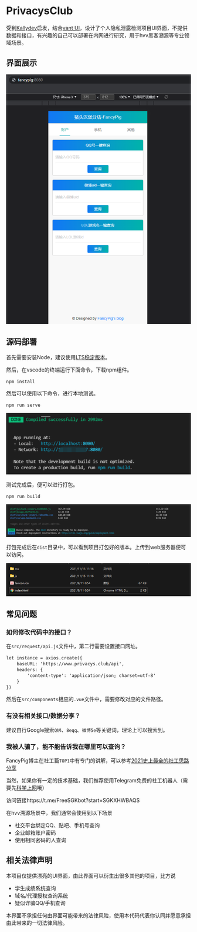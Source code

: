 # PrivacysClub
受到[Kallydev](https://github.com/kallydev/privacy)启发，结合[vant UI](https://youzan.github.io/vant/#/zh-CN/)，设计了个人隐私泄露检测项目UI界面，不提供数据和接口，有兴趣的自己可以部署在内网进行研究，用于hvv黑客溯源等专业领域场景。

## 界面展示

![1](https://github.com/B1gM8c/PrivacysClub/blob/main/img/image-20211115112631071.png?raw=true)





## 源码部署

首先需要安装Node，建议使用[LTS稳定版本](https://npm.taobao.org/mirrors/node/v14.18.1/node-v14.18.1-x64.msi)。

然后，在vscode的终端运行下面命令，下载npm组件。

```
npm install
```

然后可以使用以下命令，进行本地测试。

```
npm run serve
```

![image-20211115113124750](https://github.com/B1gM8c/PrivacysClub/blob/main/img/image-20211115113056568.png?raw=true)

测试完成后，便可以进行打包。

```
npm run build
```



![image-20211115113214736](https://github.com/B1gM8c/PrivacysClub/blob/main/img/image-20211115113214736.png?raw=true)

打包完成后在`dist`目录中，可以看到项目打包好的版本。上传到web服务器便可以访问。

![image-20211115113359943](https://github.com/B1gM8c/PrivacysClub/blob/main/img/image-20211115113359943.png?raw=true)

## 常见问题

### 如何修改代码中的接口？

在`src/request/api.js`文件中，第二行需要设置接口网址。

```
let instance = axios.create({
    baseURL: 'https://www.privacys.club/api',
    headers: {
        'content-type': 'application/json; charset=utf-8'
    }
})
```

然后在`src/components`相应的`.vue`文件中，需要修改对应的文件路径。

### 有没有相关接口/数据分享？

建议自行Google搜索`Q绑`、`8eqq`、`微博5e`等关键词，理论上可以搜索到。

### 我被人骗了，能不能告诉我在哪里可以查询？

FancyPig博主在社工篇`TOP1`中有专门的讲解，可以参考[2021史上最全的社工思路分享](https://www.iculture.cc/sg/pig=1034)

当然，如果你有一定的技术基础，我们推荐使用Telegram免费的社工机器人（需要先[科学上网](https://hello-shudong.com/auth/register?code=ekmH)哦）

访问链接https://t.me/FreeSGKbot?start=SGKXHWBAQS

在hvv溯源场景中，我们通常会使用到以下场景

- 社交平台绑定QQ、贴吧、手机号查询
- 企业邮箱账户密码
- 使用相同密码的人查询

## 相关法律声明

本项目仅提供漂亮的UI界面，由此界面可以衍生出很多其他的项目，比方说

- 学生成绩系统查询
- 域名/代理授权查询系统
- 疑似诈骗QQ/手机查询

本界面不承担任何由界面可能带来的法律风险，使用本代码代表你认同并愿意承担由此带来的一切法律风险。

